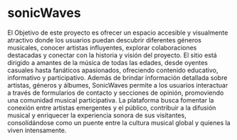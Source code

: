 # sonicWaves
El Objetivo de este proyecto es ofrecer un espacio accesible y visualmente atractivo donde los usuarios puedan descubrir diferentes géneros musicales, conocer artistas influyentes, explorar  colaboraciones destacadas y conectar con la historia y visión del proyecto. El sitio está dirigido a amantes de la música de todas las edades, desde oyentes  casuales hasta fanáticos apasionados, ofreciendo contenido educativo, informativo  y participativo. Además de brindar información detallada sobre artistas, géneros y  álbumes, SonicWaves permite a los usuarios interactuar a través de formularios de  contacto y secciones de opinión, promoviendo una comunidad musical participativa. La plataforma busca fomentar la conexión entre artistas emergentes y el público, contribuir a la difusión musical y enriquecer la experiencia sonora de sus visitantes, consolidándose como un puente entre la cultura musical global y quienes la viven intensamente. 
